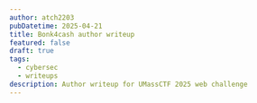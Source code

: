 ```yaml
---
author: atch2203
pubDatetime: 2025-04-21
title: Bonk4cash author writeup
featured: false
draft: true
tags:
  - cybersec
  - writeups
description: Author writeup for UMassCTF 2025 web challenge
---
```

